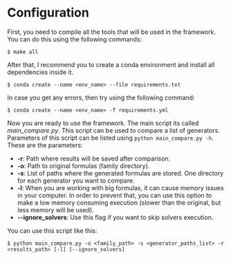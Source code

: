# Configuration

First, you need to compile all the tools that will be used in the framework. You can do this using the following commands:

    $ make all

After that, I recommend you to create a conda environment and install all dependencies inside it. 

    $ conda create --name <env_name> --file requirements.txt

In case you get any errors, then try using the following command:

    $ conda create --name <env_name> -f requirements.yml

Now you are ready to use the framework. The main script its called *main_compare.py*. This script can be used to compare a list of generators. Parameters of this script can be listed using ``python main_compare.py -h``. These are the parameters:

* **-r**: Path where results will be saved after comparison.
* **-o**: Path to original formulas (family directory).
* **-s**: List of paths where the generated formulas are stored. One directory for each generator you want to compare.
* **-l**: When you are working with big formulas, it can cause memory issues in your computer. In order to prevent that, you can use this option to make a low memory consuming execution (slower than the original, but less memory will be used).
* **--ignore_solvers**: Use this flag if you want to skip solvers execution.

You can use this script like this:

    $ python main_compare.py -o <family_path> -s <generator_paths_list> -r <results_path> [-l] [--ignore_solvers]